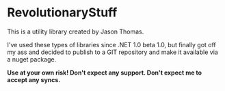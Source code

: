 # RevolutionaryStuff

This is a utility library created by Jason Thomas.  

I've used these types of libraries since .NET 1.0 beta 1.0, but finally got off my ass and decided to publish to a GIT repository and make it available via a nuget package.  

**Use at your own risk!  Don't expect any support.  Don't expect me to accept any syncs.**